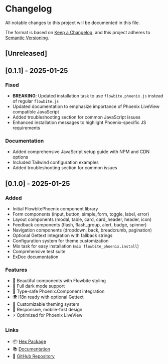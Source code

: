 # Changelog

All notable changes to this project will be documented in this file.

The format is based on [Keep a Changelog](https://keepachangelog.com/en/1.0.0/),
and this project adheres to [Semantic Versioning](https://semver.org/spec/v2.0.0.html).

## [Unreleased]

## [0.1.1] - 2025-01-25

### Fixed
- **BREAKING**: Updated installation task to use `flowbite.phoenix.js` instead of regular `flowbite.js`
- Updated documentation to emphasize importance of Phoenix LiveView compatible JavaScript
- Added troubleshooting section for common JavaScript issues
- Enhanced installation messages to highlight Phoenix-specific JS requirements

### Documentation
- Added comprehensive JavaScript setup guide with NPM and CDN options
- Included Tailwind configuration examples
- Added troubleshooting section for common issues

## [0.1.0] - 2025-01-25

### Added
- Initial FlowbitePhoenix component library
- Form components (input, button, simple_form, toggle, label, error)
- Layout components (modal, table, card, card_header, header, icon)
- Feedback components (flash, flash_group, alert, badge, spinner)
- Navigation components (dropdown, back, breadcrumb, pagination)
- Optional Gettext integration with fallback strings
- Configuration system for theme customization
- Mix task for easy installation (`mix flowbite_phoenix.install`)
- Comprehensive test suite
- ExDoc documentation

### Features
- 🎨 Beautiful components with Flowbite styling
- 🌙 Full dark mode support
- 🎯 Type-safe Phoenix.Component integration
- 🌍 i18n ready with optional Gettext
- 🔧 Customizable theming system
- 📱 Responsive, mobile-first design
- ⚡ Optimized for Phoenix LiveView

### Links
- 📦 [Hex Package](https://hex.pm/packages/flowbite_phoenix)
- 📚 [Documentation](https://hexdocs.pm/flowbite_phoenix/0.1.0/FlowbitePhoenix.html)
- 🐙 [GitHub Repository](https://github.com/flowbite/flowbite_phoenix)